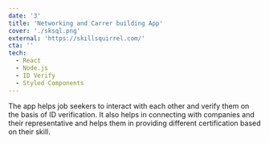 ```yaml
---
date: '3'
title: 'Networking and Carrer building App'
cover: './sksql.png'
external: 'https://skillsquirrel.com/'
cta: ''
tech:
  - React
  - Node.js
  - ID Verify
  - Styled Components
---
```


The app helps job seekers to interact with each other and verify them on the basis of ID verification. It also helps in connecting with companies and their representative and helps them in providing different certification based on their skill.
